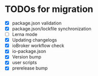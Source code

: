 # TODOs for migration

-   [x] package.json validation
-   [x] package.json/lockfile synchronization
-   [ ] Lerna mode
-   [x] Updating changelogs
-   [x] ioBroker workflow check
-   [x] io-package.json
-   [x] Version bump
-   [x] user scripts
-   [x] prerelease bump
